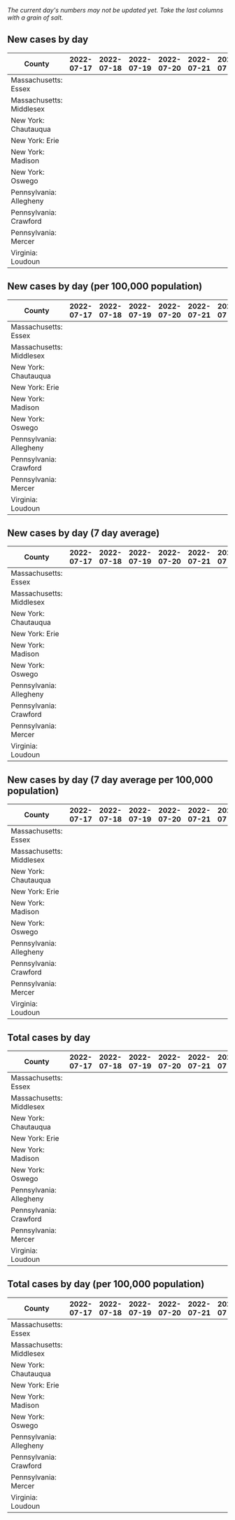 _The current day's numbers may not be updated yet. Take the last columns with a grain of salt._
## New cases by day

| County | 2022-07-17 | 2022-07-18 | 2022-07-19 | 2022-07-20 | 2022-07-21 | 2022-07-22 | 2022-07-23 |
| --- | --- | --- | --- | --- | --- | --- | --- |
| Massachusetts: Essex |  |  |  |  |  |  |  |
| Massachusetts: Middlesex |  |  |  |  |  |  |  |
| New York: Chautauqua |  |  |  |  |  |  |  |
| New York: Erie |  |  |  |  |  |  |  |
| New York: Madison |  |  |  |  |  |  |  |
| New York: Oswego |  |  |  |  |  |  |  |
| Pennsylvania: Allegheny |  |  |  |  |  |  |  |
| Pennsylvania: Crawford |  |  |  |  |  |  |  |
| Pennsylvania: Mercer |  |  |  |  |  |  |  |
| Virginia: Loudoun |  |  |  |  |  |  |  |

## New cases by day (per 100,000 population)

| County | 2022-07-17 | 2022-07-18 | 2022-07-19 | 2022-07-20 | 2022-07-21 | 2022-07-22 | 2022-07-23 |
| --- | --- | --- | --- | --- | --- | --- | --- |
| Massachusetts: Essex |  |  |  |  |  |  |  |
| Massachusetts: Middlesex |  |  |  |  |  |  |  |
| New York: Chautauqua |  |  |  |  |  |  |  |
| New York: Erie |  |  |  |  |  |  |  |
| New York: Madison |  |  |  |  |  |  |  |
| New York: Oswego |  |  |  |  |  |  |  |
| Pennsylvania: Allegheny |  |  |  |  |  |  |  |
| Pennsylvania: Crawford |  |  |  |  |  |  |  |
| Pennsylvania: Mercer |  |  |  |  |  |  |  |
| Virginia: Loudoun |  |  |  |  |  |  |  |

## New cases by day (7 day average)

| County | 2022-07-17 | 2022-07-18 | 2022-07-19 | 2022-07-20 | 2022-07-21 | 2022-07-22 | 2022-07-23 |
| --- | --- | --- | --- | --- | --- | --- | --- |
| Massachusetts: Essex |  |  |  |  |  |  |  |
| Massachusetts: Middlesex |  |  |  |  |  |  |  |
| New York: Chautauqua |  |  |  |  |  |  |  |
| New York: Erie |  |  |  |  |  |  |  |
| New York: Madison |  |  |  |  |  |  |  |
| New York: Oswego |  |  |  |  |  |  |  |
| Pennsylvania: Allegheny |  |  |  |  |  |  |  |
| Pennsylvania: Crawford |  |  |  |  |  |  |  |
| Pennsylvania: Mercer |  |  |  |  |  |  |  |
| Virginia: Loudoun |  |  |  |  |  |  |  |

## New cases by day (7 day average per 100,000 population)

| County | 2022-07-17 | 2022-07-18 | 2022-07-19 | 2022-07-20 | 2022-07-21 | 2022-07-22 | 2022-07-23 |
| --- | --- | --- | --- | --- | --- | --- | --- |
| Massachusetts: Essex |  |  |  |  |  |  |  |
| Massachusetts: Middlesex |  |  |  |  |  |  |  |
| New York: Chautauqua |  |  |  |  |  |  |  |
| New York: Erie |  |  |  |  |  |  |  |
| New York: Madison |  |  |  |  |  |  |  |
| New York: Oswego |  |  |  |  |  |  |  |
| Pennsylvania: Allegheny |  |  |  |  |  |  |  |
| Pennsylvania: Crawford |  |  |  |  |  |  |  |
| Pennsylvania: Mercer |  |  |  |  |  |  |  |
| Virginia: Loudoun |  |  |  |  |  |  |  |

## Total cases by day

| County | 2022-07-17 | 2022-07-18 | 2022-07-19 | 2022-07-20 | 2022-07-21 | 2022-07-22 | 2022-07-23 |
| --- | --- | --- | --- | --- | --- | --- | --- |
| Massachusetts: Essex |  |  |  |  |  |  | 228487 |
| Massachusetts: Middlesex |  |  |  |  |  |  | 386716 |
| New York: Chautauqua |  |  |  |  |  |  | 26195 |
| New York: Erie |  |  |  |  |  |  | 240844 |
| New York: Madison |  |  |  |  |  |  | 14919 |
| New York: Oswego |  |  |  |  |  |  | 29983 |
| Pennsylvania: Allegheny |  |  |  |  |  |  | 297003 |
| Pennsylvania: Crawford |  |  |  |  |  |  | 21320 |
| Pennsylvania: Mercer |  |  |  |  |  |  | 24898 |
| Virginia: Loudoun |  |  |  |  |  |  | 82931 |

## Total cases by day (per 100,000 population)

| County | 2022-07-17 | 2022-07-18 | 2022-07-19 | 2022-07-20 | 2022-07-21 | 2022-07-22 | 2022-07-23 |
| --- | --- | --- | --- | --- | --- | --- | --- |
| Massachusetts: Essex |  |  |  |  |  |  | 28957.8 |
| Massachusetts: Middlesex |  |  |  |  |  |  | 23994.3 |
| New York: Chautauqua |  |  |  |  |  |  | 20641.7 |
| New York: Erie |  |  |  |  |  |  | 26215.7 |
| New York: Madison |  |  |  |  |  |  | 21030.2 |
| New York: Oswego |  |  |  |  |  |  | 24554.3 |
| Pennsylvania: Allegheny |  |  |  |  |  |  | 24423.7 |
| Pennsylvania: Crawford |  |  |  |  |  |  | 25192.3 |
| Pennsylvania: Mercer |  |  |  |  |  |  | 22753.7 |
| Virginia: Loudoun |  |  |  |  |  |  | 20054.0 |
